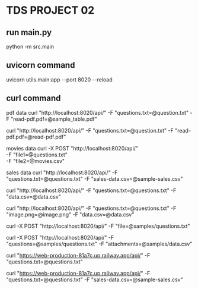 # TDS PROJECT 02

## run main.py

python -m src.main

## uvicorn command

uvicorn utils.main:app --port 8020 --reload

## curl command

pdf data
curl "http://localhost:8020/api/" -F "questions.txt=@question.txt" -F "read-pdf.pdf=@sample_table.pdf"

curl "http://localhost:8020/api/" -F "questions.txt=@question.txt" -F "read-pdf.pdf=@read-pdf.pdf"

movies data
curl -X POST "http://localhost:8020/api/" \
  -F "file1=@questions.txt" \
  -F "file2=@movies.csv"


sales data
curl "http://localhost:8020/api/" -F "questions.txt=@questions.txt" -F "sales-data.csv=@sample-sales.csv"

curl "http://localhost:8020/api/" -F "questions.txt=@questions.txt" -F "data.csv=@data.csv"


curl "http://localhost:8020/api/" -F "questions.txt=@questions.txt" -F "image.png=@image.png" -F "data.csv=@data.csv"

curl -X POST "http://localhost:8020/api/"   -F "file=@samples/questions.txt"

curl -X POST "http://localhost:8020/api/"   -F "questions=@samples/questions.txt" -F "attachments=@samples/data.csv"

curl "https://web-production-81a7c.up.railway.app/api/" -F "questions.txt=@questions.txt"

curl "https://web-production-81a7c.up.railway.app/api/" -F "questions.txt=@questions.txt" -F "sales-data.csv=@sample-sales.csv"
